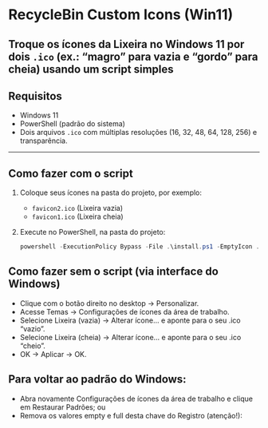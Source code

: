 # RecycleBin Custom Icons (Win11) 

Troque os ícones da **Lixeira** no Windows 11 por dois `.ico` (ex.: “magro” para vazia e “gordo” para cheia) usando um script simples 
---

## Requisitos
- Windows 11
- PowerShell (padrão do sistema)
- Dois arquivos `.ico` com múltiplas resoluções (16, 32, 48, 64, 128, 256) e transparência.

---

## Como fazer **com o script**

1. Coloque seus ícones na pasta do projeto, por exemplo:
   - `favicon2.ico` (Lixeira vazia)
   - `favicon1.ico` (Lixeira cheia)

2. Execute no PowerShell, na pasta do projeto:
   ```powershell
   powershell -ExecutionPolicy Bypass -File .\install.ps1 -EmptyIcon .\favicon2.ico -FullIcon .\favicon1.ico

## Como fazer sem o script (via interface do Windows)

- Clique com o botão direito no desktop → Personalizar.
- Acesse Temas → Configurações de ícones da área de trabalho.
- Selecione Lixeira (vazia) → Alterar ícone... e aponte para o seu .ico “vazio”.
- Selecione Lixeira (cheia) → Alterar ícone... e aponte para o seu .ico “cheio”.
- OK → Aplicar → OK.

## Para voltar ao padrão do Windows:

- Abra novamente Configurações de ícones da área de trabalho e clique em Restaurar Padrões; ou
- Remova os valores empty e full desta chave do Registro (atenção!):
